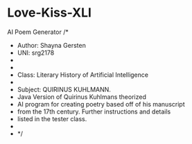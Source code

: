 # Love-Kiss-XLI
AI Poem Generator
/*
 * Author: Shayna Gersten
 * UNI: srg2178
 *
 *
 * Class: Literary History of Artificial Intelligence
 * 
 * Subject: QUIRINUS KUHLMANN.  
 * Java Version of Quirinus Kuhlmans theorized
 * AI program for creating poetry based off of his manuscript
 * from the 17th century. Further instructions and details
 * listed in the tester class. 
 * 
 * */
